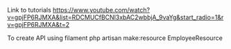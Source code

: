 Link to tutorials
https://www.youtube.com/watch?v=gpjFP6RJMXA&list=RDCMUCfBCNl3xbAC2wbbjA_9vaYg&start_radio=1&rv=gpjFP6RJMXA&t=2

To create API using filament
php artisan make:resource EmployeeResource